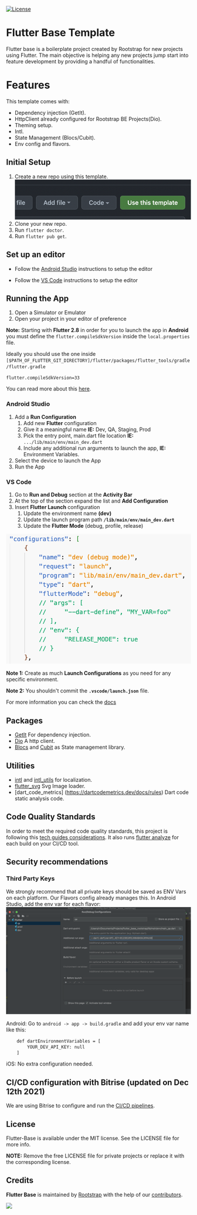 [![License](https://img.shields.io/github/license/rootstrap/ios-base.svg)](https://github.com/rootstrap/flutter-base/blob/master/LICENSE.md)

# Flutter Base Template

Flutter base is a boilerplate project created by Rootstrap for new projects using Flutter. The main
objective is helping any new projects jump start into feature development by providing a handful of
functionalities.

# Features

This template comes with:

- Dependency injection (GetIt).
- HttpClient already configured for Rootstrap BE Projects(Dio).
- Theming setup.
- Intl.
- State Management (Blocs/Cubit).
- Env config and flavors.

## Initial Setup

1. Create a new repo using this template.
   ![template](template.png)
2. Clone your new repo.
3. Run `flutter doctor`.
4. Run `flutter pub get`.

## Set up an editor

- Follow the [Android Studio](https://docs.flutter.dev/get-started/editor?tab=androidstudio) instructions to setup the editor

- Follow the [VS Code](https://docs.flutter.dev/get-started/editor?tab=vscode) instructions to setup the editor

## Running the App

1. Open a Simulator or Emulator
2. Open your project in your editor of preference

**Note:** Starting with **Flutter 2.8** in order for you to launch the app in **Android** you must define the `flutter.compileSdkVersion` inside the `local.properties` file.

Ideally you should use the one inside `[$PATH_OF_FLUTTER_GIT_DIRECTORY]/flutter/packages/flutter_tools/gradle/flutter.gradle`

```text
flutter.compileSdkVersion=33
```

You can read more about this [here](https://docs.page/bizz84/complete-flutter-course/faq/android-build-gradle-issues).

### Android Studio

1. Add a **Run Configuration**
    1. Add new **Flutter** configuration
    2. Give it a meaningful name **IE:** Dev, QA, Staging, Prod
    3. Pick the entry point, main.dart file location **IE:** ``.../lib/main/env/main_dev.dart``
    4. Include any additional run arguments to launch the app, **IE:** Environment Variables.
2. Select the device to launch the App
3. Run the App

### VS Code

1. Go to **Run and Debug** section at the **Activity Bar**
2. At the top of the section expand the list and **Add Configuration**
3. Insert **Flutter Launch** configuration
    1. Update the environment name **(dev)**
    2. Update the launch program path **``/lib/main/env/main_dev.dart``**
    3. Update the **Flutter Mode** (debug, profile, release)

![launch configuration example](vs-code-launch-configuration.png)

**Note 1:** Create as much **Launch Configurations** as you need for any specific environment.

**Note 2:** You shouldn't commit the **``.vscode/launch.json``** file.

For more information you can check the [docs](https://dartcode.org/docs/launch-configuration/)

## Packages

- [GetIt](https://pub.dev/packages/get_it) For dependency injection.
- [Dio](https://pub.dev/packages/dio) A http client.
- [Blocs](https://pub.dev/packages/bloc) and [Cubit](https://pub.dev/packages/flutter_bloc) as State
  management library.

## Utilities

- [intl](https://pub.dev/packages/intl) and [intl_utils](https://pub.dev/packages/intl_utils) for
  localization.
- [flutter_svg](https://pub.dev/packages/flutter_svg) Svg Image loader.
- [dart_code_metrics] (<https://dartcodemetrics.dev/docs/rules>) Dart code static analysis code.

## Code Quality Standards

In order to meet the required code quality standards, this project is following
this [tech guides considerations](https://github.com/rootstrap/tech-guides/blob/master/flutter/README.md).
It also runs [flutter analyze](https://dart.dev/tools/dart-analyze) for each build on your CI/CD tool.

## Security recommendations

### Third Party Keys

We strongly recommend that all private keys should be saved as ENV Vars on each platform. Our
Flavors config already manages this. In Android Studio, add the env var for each flavor:
![me](env_var_config.png)

Android: Go to `android -> app -> build.gradle` and add your env var name like this:

```
    def dartEnvironmentVariables = [
        YOUR_DEV_API_KEY: null
    ]
```

iOS: No extra configuration needed.

## CI/CD configuration with Bitrise (updated on Dec 12th 2021)

We are using Bitrise to configure and run
the [CI/CD pipelines](https://www.notion.so/rootstrap/Flutter-CI-CD-9a0a5957ee8442908fc00c3ea8f49bf1).

## License

Flutter-Base is available under the MIT license. See the LICENSE file for more info.

**NOTE:** Remove the free LICENSE file for private projects or replace it with the corresponding
license.

## Credits

**Flutter Base** is maintained by [Rootstrap](http://www.rootstrap.com) with the help of
our [contributors](https://github.com/rootstrap/flutter-base/contributors).

[<img src="https://s3-us-west-1.amazonaws.com/rootstrap.com/img/rs.png" width="100"/>](http://www.rootstrap.com)
